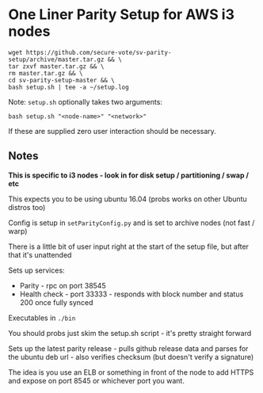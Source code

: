 # One Liner Parity Setup for AWS i3 nodes

```
wget https://github.com/secure-vote/sv-parity-setup/archive/master.tar.gz && \
tar zxvf master.tar.gz && \
rm master.tar.gz && \
cd sv-parity-setup-master && \
bash setup.sh | tee -a ~/setup.log
```

Note: `setup.sh` optionally takes two arguments:

`bash setup.sh "<node-name>" "<network>"`

If these are supplied zero user interaction should be necessary.

## Notes

**This is specific to i3 nodes - look in for disk setup / partitioning / swap / etc**

This expects you to be using ubuntu 16.04 (probs works on other Ubuntu distros too)

Config is setup in `setParityConfig.py` and is set to archive nodes (not fast / warp)

There is a little bit of user input right at the start of the setup file, but after that it's unattended

Sets up services:

* Parity - rpc on port 38545
* Health check - port 33333 - responds with block number and status 200 once fully synced

Executables in `./bin`

You should probs just skim the setup.sh script - it's pretty straight forward

Sets up the latest parity release - pulls github release data and parses for the ubuntu deb url - also verifies checksum (but doesn't verify a signature)

The idea is you use an ELB or something in front of the node to add HTTPS and expose on port 8545 or whichever port you want.
